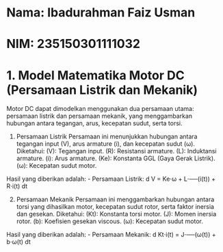 # Nama: Ibadurahman Faiz Usman
# NIM: 235150301111032

# 1. Model Matematika Motor DC (Persamaan Listrik dan Mekanik)
Motor DC dapat dimodelkan menggunakan dua persamaan utama: persamaan listrik dan persamaan mekanik, yang menggambarkan hubungan antara tegangan, arus, kecepatan sudut, serta torsi.

1. Persamaan Listrik
Persamaan ini menunjukkan hubungan antara tegangan input (V), arus armature (i), dan kecepatan sudut (ω). Diketahui: (V): Tegangan input. (R): Resistansi armature. (L): Induktansi armature. (i): Arus armature. (Ke): Konstanta GGL (Gaya Gerak Listrik). (ω): Kecepatan sudut motor.

Hasil yang diberikan adalah: - Persamaan Listrik: d V = Ke⋅ω + L⋅──(i(t)) + R⋅i(t) dt

2. Persamaan Mekanik
Persamaan ini menggambarkan hubungan antara torsi yang dihasilkan motor, kecepatan sudut rotor, serta faktor inersia dan gesekan.
Diketahui: (Kt): Konstanta torsi motor. (J): Momen inersia rotor. (b): Koefisien gesekan viscous. (ω): Kecepatan sudut motor.

Hasil yang diberikan adalah: - Persamaan Mekanik: d Kt⋅i(t) = J⋅──(ω(t)) + b⋅ω(t) dt
